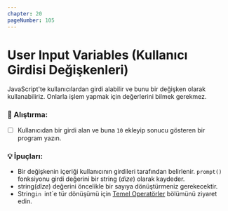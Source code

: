 ```yaml
---
chapter: 20
pageNumber: 105
---
```


# User Input Variables (Kullanıcı Girdisi Değişkenleri)

JavaScript'te kullanıcılardan girdi alabilir ve bunu bir değişken olarak kullanabiliriz. Onlarla işlem yapmak için değerlerini bilmek gerekmez.

### 📝 Alıştırma:

- [ ] Kullanıcıdan bir girdi alan ve buna `10` ekleyip sonucu gösteren bir program yazın.

### 💡 İpuçları:

- Bir değişkenin içeriği kullanıcının girdileri tarafından belirlenir. `prompt()` fonksiyonu girdi değerini bir string (_dize_) olarak kaydeder.
- string(_dize_) değerini öncelikle bir sayıya dönüştürmeniz gerekecektir.&#x20;
- String`in `int`e tür dönüşümü için [Temel Operatörler](../numbers/operators.md) bölümünü ziyaret edin.&#x20;
